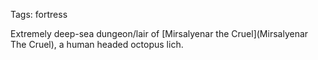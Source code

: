 Tags: fortress

Extremely deep-sea dungeon/lair of [Mirsalyenar the Cruel](Mirsalyenar The Cruel), a human headed octopus lich. 